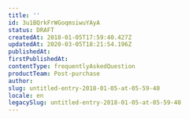 ```yaml
---
title: ''
id: 3u1BQrkFrWGoqmsiwuYAyA
status: DRAFT
createdAt: 2018-01-05T17:59:40.427Z
updatedAt: 2020-03-05T18:21:54.196Z
publishedAt: 
firstPublishedAt: 
contentType: frequentlyAskedQuestion
productTeam: Post-purchase
author: 
slug: untitled-entry-2018-01-05-at-05-59-40
locale: en
legacySlug: untitled-entry-2018-01-05-at-05-59-40
---
```



